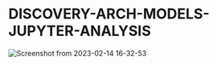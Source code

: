 # DISCOVERY-ARCH-MODELS-JUPYTER-ANALYSIS

![Screenshot from 2023-02-14 16-32-53](https://user-images.githubusercontent.com/37028825/218798250-94231b9f-3dde-4a97-a45b-f010e43e44db.png)

